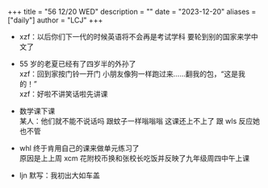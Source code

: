 +++
title = "56 12/20 WED"
description = ""
date = "2023-12-20"
aliases = ["daily"]
author = "LCJ"
+++

- xzf：以后你们下一代的时候英语将不会再是考试学科 要轮到别的国家来学中文了

- 55 岁的老夏已经有了四岁半的外孙了  
xzf：回到家按门铃一开门 小朋友像狗一样跑过来……翻我的包，“这是我的！”  
xzf：好啦不讲笑话啦先讲课

- 数学课下课  
某人：他们就不能不说话吗 跟蚊子一样嗡嗡嗡 这课还上不上了 跟 wls 反应她也不管

- whl 终于肯用自己的课来做单元练习了  
原因是上上周 xcm 花附校币换和张校长吃饭并反映了九年级周四中午上课

- ljn 默写：我初出大如车盖